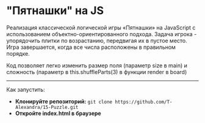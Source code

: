 # "Пятнашки" на JS
Реализация классической логической игры «Пятнашки» на JavaScript с использованием объектно-ориентированного подхода.
Задача игрока - упорядочить плитки по возрастанию, передвигая их в пустое место. Игра завершается, когда все числа расположены в правильном порядке.

Код позволяет легко изменить размер поля (параметр size в main) и сложность (параметр в this.shuffleParts(3) в функции render в board)

---

Как запустить:
- **Клонируйте репозиторий:** `git clone https://github.com/T-Alexandra/15-Puzzle.git`
- **Откройте index.html в браузере**
